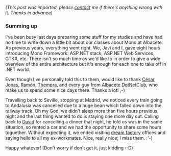 *(This post was imported, please [contact](#/contact) me if there's anything wrong with it. Thanks in advance)*

<div class="entry-body">
<h3>Summing up</h3>
<p>
	I've been busy last days preparing some stuff for my studies and have had no time to write down a little bit about our classes about Mono at Albacete. As previous years, everything went right. We, Javi and I, gave eight hours introducing Mono Framework: ASP.NET stack, ASP.NET Web Services, GTK#, etc. There isn't so much time as we'd like to in order to give a wide overview of the entire architecture but it's enough for each one to take off in .NET world.
</p>
<p>
	Even though I've personally told this to them, would like to thank <a href="http://labloguera.net/blogs/csharp/default.aspx">C&eacute;sar</a>, <a href="http://labloguera.net/blogs/jonas/default.aspx">Jonas</a>, <a href="http://labloguera.net/members/rtebar.aspx">Ram&oacute;n</a>, <a href="http://labloguera.net/blogs/thempra/default.aspx">Thempra</a>, and every guy from <a href="http://system.albacete.dotnetclubs.com/web/default.aspx">Albacete DotNetClub</a>, who make us to spend some nice days there. Thanks a lot! ;-)
</p>
<p>
	Travelling back to Seville, stopping at Madrid, we noticed every train going to Andalusia was cancelled due to a huge bean which falled down into the railway track. Oh my God, we didn't sleep more than five hours previous night and the last thing wanted to do is staying one more day out. Calling back to <a href="http://blogs.msdn.com/davidsalgado/">David</a> for cancelling a dinner that night, he told us was in the same situation, so rented a car and we had the opportunity to share some hours toguether. Without expecting it, we ended visiting <a href="http://www.microsoft.com/spain/">dream factory</a> offices and saying hello to all my ex-workmates. Nice, really nice; I miss them. :'-)
</p>
<p>
	Happy whatever! (Don't worry if don't get it, just kidding :-D)
</p>
</div>
